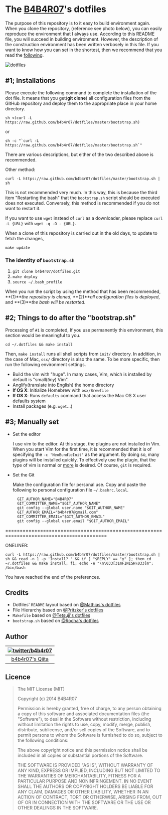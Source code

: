 # The [B4B4R07](https://twitter.com/b4b4r07)'s dotfiles

The purpose of this repository is to it easy to build environment again. When you clone the repository, (reference see photo below), you can easily reproduce the environment that I always use. According to this README file, you will succeed in building environment. However, the description of the construction environment has been written verbosely in this file. If you want to know how you can set in the shortest, then we recommend that you read the [following](#oneliner).

![dotfiles](http://cl.ly/image/3A3e0i1L0v0J/environment.png "vim-on-tmux")

## #1; Installations

Please execute the following command to complete the installation of the dot file. It means that you get(**git clone**) all configuration files from the GitHub repository and deploy them to the appropriate place in your home directory.

	sh <(curl -L https://raw.github.com/b4b4r07/dotfiles/master/bootstrap.sh)

or

	sh -c "`curl -L https://raw.github.com/b4b4r07/dotfiles/master/bootstrap.sh`"

There are various descriptions, but either of the two described above is recommended.
	
Other method:

	curl -L https://raw.github.com/b4b4r07/dotfiles/master/bootstrap.sh | sh

This is not recommended very much. In this way, this is because the third item "Restarting the bash" that the `bootstrap.sh` script should be executed does not executed. Conversely, this method is recommended if you do not want to restart it.

If you want to use `wget` instead of `curl` as a downloader, please replace `curl -L {URL}` with `wget -q -O - {URL}`.

When a clone of this repository is carried out in the old days, to update to fetch the changes,

	make update

### The identity of `bootstrap.sh`

1. `git clone b4b4r07/dotfiles.git`
2. `make deploy`
3. `source ~/.bash_profile`

When you run the script by using the method that has been recommended, **(1)***the repository is cloned*, **(2)***all configuration files is deployed*, and **(3)***the bash will be restarted*.

## #2; Things to do after the "bootstrap.sh"

Processing of `#1` is completed, If you use permanently this environment, this section would be meaningful to you.

	cd ~/.dotfiles && make install

Then, `make install` runs all shell scripts from `init/` directory. In addition, in the case of Mac, `osx/` directory is also the same. To be more specific, then run the following environment settings.

- Build the vim with "huge". In many cases, Vim, which is installed by default is "small(*tiny*) Vim".
- Anglify(translate into English) the home directory
- **If OS X**: Initialize Homebrew with `osx/Brewfile`
- **If OS X**: Runs `defaults` command that access the Mac OS X user defaults system
- Install packages (e.g. `wget`...)

## #3; Manually set

* Set the editor

	I use vim to the editor. At this stage, the plugins are not installed in Vim. When you start Vim for the first time, it is recommended that it is of specifying the `-c 'NeoBundleInit'` as the argument. By doing so, many plugins will be installed quickly. To effectively use the plugin, that the type of vim is normal or [more](http://www.drchip.org/astronaut/vim/vimfeat.html) is desired. Of course, `git` is required.

* Set the Git

	Make the configuration file for personal use. Copy and paste the following to personal configuration file `~/.bashrc.local`.
	
		GIT_AUTHOR_NAME="B4B4R07"
		GIT_COMMITTER_NAME="$GIT_AUTHOR_NAME"
		git config --global user.name "$GIT_AUTHOR_NAME"
		GIT_AUTHOR_EMAIL="b4b4r07@gmail.com"
		GIT_COMMITTER_EMAIL="$GIT_AUTHOR_EMAIL"
		git config --global user.email "$GIT_AUTHOR_EMAIL"

=========================================================================================

<a name="oneliner">ONELINER:</a>

	curl -L https://raw.github.com/b4b4r07/dotfiles/master/bootstrap.sh | sh && read -n 1 -p 'Install? ' && if [ "$REPLY" == "y" ]; then cd ~/.dotfiles && make install; fi; echo -e "\n\033[31mFINISH\033[m"; /bin/bash

You have reached the end of the preferences.


## Credits

* Dotfiles' `README` layout based on [@Mathias's dotfiles](https://github.com/mathiasbynens/dotfiles)
* File Hierarchy based on [@Pritzker's dotfiles](https://github.com/skwp/dotfiles)
* `Makefile` based on [@Tetsuji's dotfiles](https://github.com/xtetsuji/dotfiles)
* `bootstrap.sh` based on [@Rocha's dotfiles](https://github.com/zenorocha/old-dotfiles)

## Author

| [![twitter/b4b4r07](http://www.gravatar.com/avatar/8238c3c0be55b887aa9d6d59bfefa504.png)](http://twitter.com/b4b4r07 "Follow @b4b4r07 on Twitter") |
|:---:|
| [b4b4r07's Qiita](http://qiita.com/b4b4r07/ "b4b4r07 on Qiita") |

## Licence

> The MIT License (MIT)
> 
> Copyright (c) 2014 B4B4R07
> 
> Permission is hereby granted, free of charge, to any person obtaining a copy
> of this software and associated documentation files (the "Software"), to deal
> in the Software without restriction, including without limitation the rights
> to use, copy, modify, merge, publish, distribute, sublicense, and/or sell
> copies of the Software, and to permit persons to whom the Software is
> furnished to do so, subject to the following conditions:
>
> The above copyright notice and this permission notice shall be included in
> all copies or substantial portions of the Software.
> 
> THE SOFTWARE IS PROVIDED "AS IS", WITHOUT WARRANTY OF ANY KIND, EXPRESS OR
> IMPLIED, INCLUDING BUT NOT LIMITED TO THE WARRANTIES OF MERCHANTABILITY,
> FITNESS FOR A PARTICULAR PURPOSE AND NONINFRINGEMENT. IN NO EVENT SHALL THE
> AUTHORS OR COPYRIGHT HOLDERS BE LIABLE FOR ANY CLAIM, DAMAGES OR OTHER
> LIABILITY, WHETHER IN AN ACTION OF CONTRACT, TORT OR OTHERWISE, ARISING FROM,
> OUT OF OR IN CONNECTION WITH THE SOFTWARE OR THE USE OR OTHER DEALINGS IN
> THE SOFTWARE.
